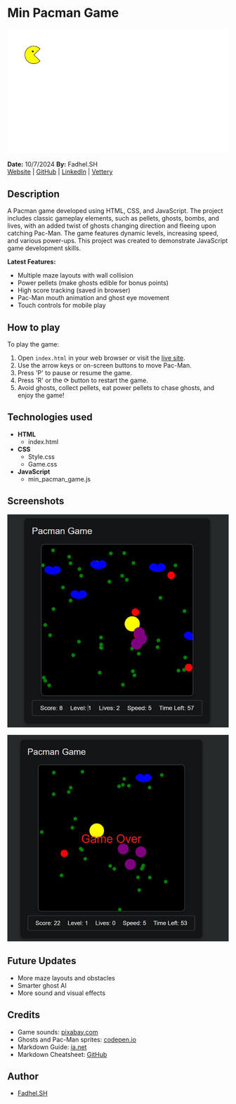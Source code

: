 # Min Pacman Game
![Pacman Min](./img/min_pacman.jpg)

**Date:** 10/7/2024 **By:** Fadhel.SH  
[Website](https://fadhel-sh.github.io/min_pacman_game/) | [GitHub](https://github.com/Fadhel-SH/min_pacman_game) | [LinkedIn](#) | [Vettery](#)

## Description
A Pacman game developed using HTML, CSS, and JavaScript. The project includes classic gameplay elements, such as pellets, ghosts, bombs, and lives, with an added twist of ghosts changing direction and fleeing upon catching Pac-Man. The game features dynamic levels, increasing speed, and various power-ups. This project was created to demonstrate JavaScript game development skills.

**Latest Features:**
- Multiple maze layouts with wall collision
- Power pellets (make ghosts edible for bonus points)
- High score tracking (saved in browser)
- Pac-Man mouth animation and ghost eye movement
- Touch controls for mobile play

## How to play
To play the game:
1. Open `index.html` in your web browser or visit the [live site](https://fadhel-sh.github.io/min_pacman_game/).
2. Use the arrow keys or on-screen buttons to move Pac-Man.
3. Press 'P' to pause or resume the game.
4. Press 'R' or the ⟳ button to restart the game.
5. Avoid ghosts, collect pellets, eat power pellets to chase ghosts, and enjoy the game!

## Technologies used
- **HTML**
  - index.html
- **CSS**
  - Style.css
  - Game.css
- **JavaScript**
  - min_pacman_game.js

## Screenshots
![Gameplay](./img/GamePlay.jpg)


![Game Over](./img/Game_Over.jpg)


## Future Updates
- More maze layouts and obstacles
- Smarter ghost AI
- More sound and visual effects

## Credits
- Game sounds: [pixabay.com](https://pixabay.com/)
- Ghosts and Pac-Man sprites: [codepen.io](https://codepen.io/Teachcode/pen/JjBjVQJ)
- Markdown Guide: [ia.net](https://ia.net/)
- Markdown Cheatsheet: [GitHub](https://github.com/adam-p/markdown-here/wiki/Markdown-Cheatsheet)

## Author
- [Fadhel.SH](https://github.com/Fadhel-SH)
